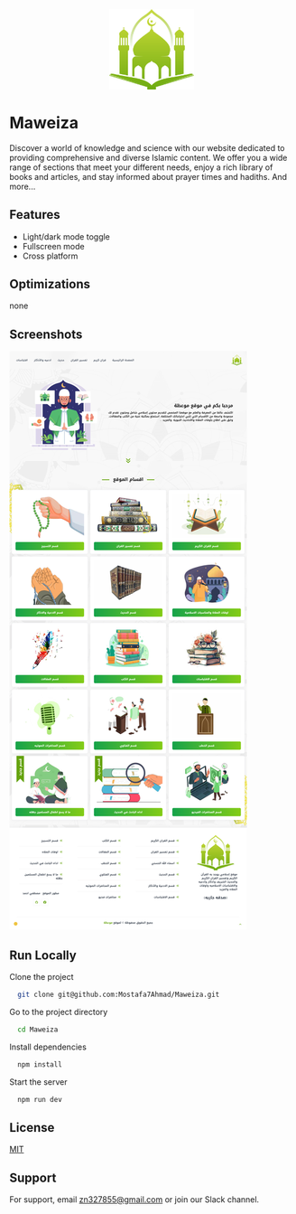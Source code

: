 
<center>
<img src="https://github.com/Mostafa7Ahmad/Maweiza/blob/master/public/logo.png?raw=true" alt="Logo" style="width: 150px; height: auto;" />
</center>

# Maweiza

Discover a world of knowledge and science with our website dedicated to providing comprehensive and diverse Islamic content. We offer you a wide range of sections that meet your different needs, enjoy a rich library of books and articles, and stay informed about prayer times and hadiths. And more...

## Features

- Light/dark mode toggle
- Fullscreen mode
- Cross platform

## Optimizations

none

## Screenshots

![App Screenshot](https://github.com/Mostafa7Ahmad/Maweiza/blob/master/screenshots/1.jpg?raw=true)

## Run Locally

Clone the project

```bash
  git clone git@github.com:Mostafa7Ahmad/Maweiza.git
```

Go to the project directory

```bash
  cd Maweiza
```

Install dependencies

```bash
  npm install
```

Start the server

```bash
  npm run dev
```

## License

[MIT](https://choosealicense.com/licenses/mit/)

## Support

For support, email <zn327855@gmail.com> or join our Slack channel.
